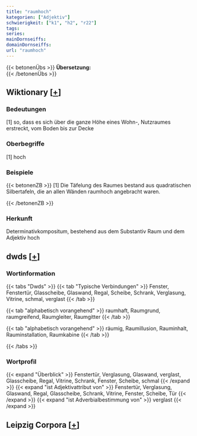 ```yaml
---
title: "raumhoch"
kategorien: ["Adjektiv"]
schwierigkeit: ["k1", "h2", "r22"]
tags:
series:
mainDornseiffs:
domainDornseiffs:
url: "raumhoch"
---
```


{{< betonenÜbs >}}
**Übersetzung:**  
{{< /betonenÜbs >}}

## Wiktionary [[+](https://de.wiktionary.org/wiki/raumhoch)]

### Bedeutungen
[1] so, dass es sich über die ganze Höhe eines Wohn-, Nutzraumes erstreckt, vom Boden bis zur Decke  

### Oberbegriffe
[1] hoch  

### Beispiele
{{< betonenZB >}}
[1] Die Täfelung des Raumes bestand aus quadratischen Silbertafeln, die an allen Wänden raumhoch angebracht waren.  

{{< /betonenZB >}}
### Herkunft
Determinativkompositum, bestehend aus dem Substantiv Raum und dem Adjektiv hoch  



## dwds [[+](https://www.dwds.de/wb/raumhoch)]

### Wortinformation
{{< tabs "Dwds" >}}
{{< tab "Typische Verbindungen" >}}
Fenster, Fenstertür, Glasscheibe, Glaswand, Regal, Scheibe, Schrank, Verglasung, Vitrine, schmal, verglast
{{< /tab >}}

{{< tab "alphabetisch vorangehend" >}}
raumhaft, Raumgrund, raumgreifend, Raumgleiter, Raumgitter
{{< /tab >}}

{{< tab "alphabetisch vorangehend" >}}
räumig, Raumillusion, Rauminhalt, Rauminstallation, Raumkabine
{{< /tab >}}

{{< /tabs >}}

### Wortprofil
{{< expand "Überblick" >}} Fenstertür, Verglasung, Glaswand, verglast, Glasscheibe, Regal, Vitrine, Schrank, Fenster, Scheibe, schmal {{< /expand >}}
{{< expand "ist Adjektivattribut von" >}} Fenstertür, Verglasung, Glaswand, Regal, Glasscheibe, Schrank, Vitrine, Fenster, Scheibe, Tür {{< /expand >}}
{{< expand "ist Adverbialbestimmung von" >}} verglast {{< /expand >}}

## Leipzig Corpora [[+](https://corpora.uni-leipzig.de/en/res?word=raumhoch&corpusId=deu_newscrawl-public_2018)]

